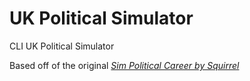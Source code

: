 # UK Political Simulator
CLI UK Political Simulator  

  

Based off of the original [*Sim Political Career by Squirrel*](http://textadventures.co.uk/games/view/vccwxtrmkekbw6w_a3o2gq/sim-political-career)
